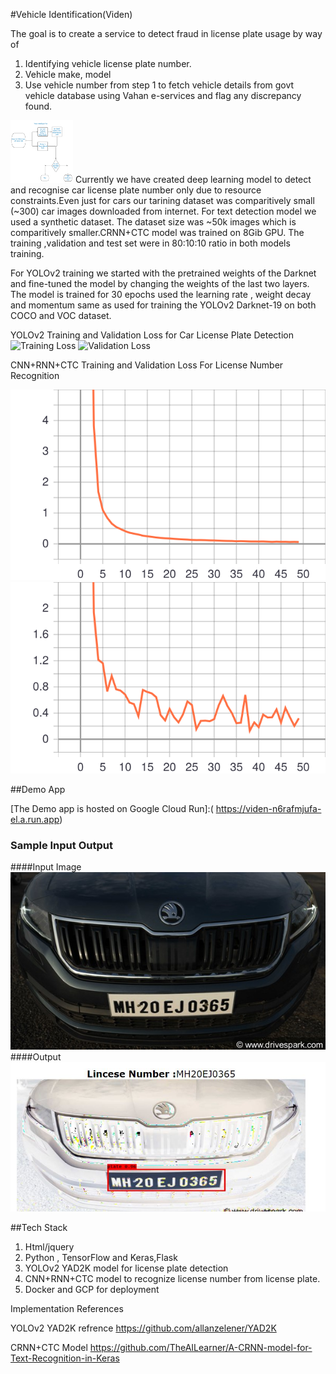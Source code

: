 #Vehicle Identification(Viden)

The goal is to create a service to detect fraud in license plate usage by way of 
1. Identifying vehicle  license plate number.
2. Vehicle make, model 
3. Use vehicle number from step 1 to fetch vehicle details from govt vehicle database 
   using Vahan e-services and flag any discrepancy found.
  <img src="img/flow.svg" width="100" height="100">                 
Currently we have created deep learning model to detect and recognise car license plate number only due to resource constraints.Even just for cars our tarining dataset was comparitively small (~300) car images downloaded from internet. For text detection model we used a synthetic dataset. The dataset size was ~50k images which is comparitively smaller.CRNN+CTC model was trained on 8Gib GPU. The training ,validation and test set were in 80:10:10 ratio in both models training. 

For YOLOv2 training we started with the pretrained weights of the Darknet and fine-tuned the model by changing the weights of the last two layers. The model is trained for 30 epochs used the learning rate , weight decay and momentum  same as used for training the YOLOv2 Darknet-19 on both COCO and VOC dataset.

YOLOv2 Training and Validation Loss for Car License Plate Detection
![Training Loss](img/loss.svg=100x)                  ![Validation Loss](img/val_loss.svg=100x100)


CNN+RNN+CTC Training and Validation Loss For License Number Recognition

![Training Loss](img/loss_CRNN.svg)                  ![Validation Loss](img/val_loss_CRNN.svg)

##Demo App

[The Demo app is hosted on Google Cloud Run]:( https://viden-n6rafmjufa-el.a.run.app)

### Sample Input Output
####Input Image
![Car Image](test_sample_img/2.jpg)
####Output 
![Car License Number ](test_sample_img/Sample_output.JPG)

##Tech Stack
1. Html/jquery
2. Python , TensorFlow and Keras,Flask
3. YOLOv2 YAD2K model for license plate detection
4. CNN+RNN+CTC model to recognize license number from license plate.
5. Docker and GCP for deployment


Implementation References


YOLOv2 YAD2K refrence https://github.com/allanzelener/YAD2K

CRNN+CTC Model https://github.com/TheAILearner/A-CRNN-model-for-Text-Recognition-in-Keras
